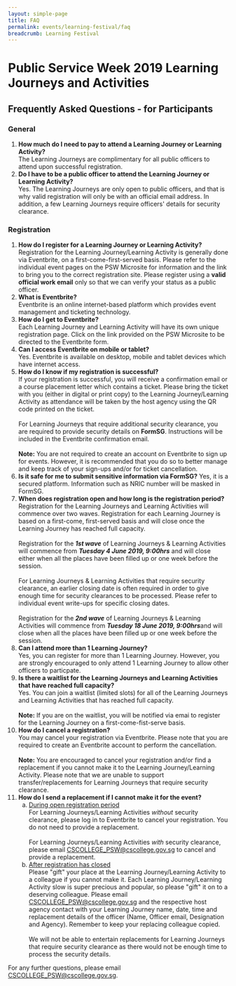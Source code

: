 ```yaml
---
layout: simple-page
title: FAQ
permalink: events/learning-festival/faq
breadcrumb: Learning Festival
---
```

# Public Service Week 2019 Learning Journeys and Activities
## Frequently Asked Questions - for Participants

### General
<ol type="1">
<li> 
	<b>How much do I need to pay to attend a Learning Journey or Learning Activity?</b><br>
	The Learning Journeys are complimentary for all public officers to attend upon successful registration.
</li>

<li>
	<b>Do I have to be a public officer to attend the Learning Journey or Learning Activity?</b><br>
	Yes. The Learning Journeys are only open to public officers, and that is why valid registration will only be with an official email address. In addition, a few Learning Journeys require officers' details for security clearance.
</li>
</ol>


### Registration
<ol type="1">

<li>
	<b>How do I register for a Learning Journey or Learning Activity?</b><br>
	Registration for the Learning Journey/Learning Activity is generally done via Eventbrite, on a first-come-first-served basis. Please refer to the individual event pages on the PSW Microsite for information and the link to bring you to the correct registration site. Please register using a <b>valid official work email</b> only so that we can verify your status as a public officer. 
</li>

<li> 
	<b>What is Eventbrite?</b><br>
	Eventbrite is an online internet-based platform which provides event management and ticketing technology.
</li>

<li>
	<b>How do I get to Eventbrite?</b><br>
	Each Learning Journey and Learning Activity will have its own unique registration page. Click on the link provided on the PSW Microsite to be directed to the Eventbrite form.
</li>

<li>
	<b>Can I access Eventbrite on mobile or tablet?</b><br>
	Yes. Eventbrite is available on desktop, mobile and tablet devices which have internet access.
</li>

<li>
	<b>How do I know if my registration is successful?</b><br>
	If your registration is successful, you will receive a confirmation email or a course placement letter which contains a ticket. Please bring the ticket with you (either in digital or print copy) to the Learning Journey/Learning Activity as attendance will be taken by the host agency using the QR code printed on the ticket.
	<br><br>
	For Learning Journeys that require additional security clearance, you are required to provide security details on <b>FormSG</b>. Instructions will be included in the Eventbrite confirmation email.
	<br><br>
	<b>Note:</b> You are not required to create an account on Eventbrite to sign up for events. However, it is recommended that you do so to better manage and keep track of your sign-ups and/or for ticket cancellation.
</li>

<li>
	<b>Is it safe for me to submit sensitive information via FormSG?</b>
	Yes, it is a secured platform. Information such as NRIC number will be masked in FormSG.
</li>

<li>
	<b>When does registration open and how long is the registration period?</b>
	Registration for the Learning Journeys and Learning Activities will commence over two waves. Registration for each Learning Journey is based on a first-come, first-served basis and will close once the Learning Journey has reached full capacity.  
	<br><br>
	Registration for the <b><i>1st wave</i></b> of Learning Journeys & Learning Activities will commence from <b><i>Tuesday 4 June 2019, 9:00hrs</i></b> and will close either when all the places have been filled up or one week before the session.
	<br><br>
	For Learning Journeys & Learning Activities that require security clearance, an earlier closing date is often required in order to give enough time for security clearances to be processed. Please refer to individual event write-ups for specific closing dates.  
	<br><br>
	Registration for the <b><i>2nd wave</i></b> of Learning Journeys & Learning Activities will commence from <b><i>Tuesday 18 June 2019, 9:00hrs</i></b>and will close when all the places have been filled up or one week before the session. 
</li>

<li>
	<b>Can I attend more than 1 Learning Journey?</b><br>
	Yes, you can register for more than 1 Learning Journey. However, you are strongly encouraged to only attend 1 Learning Journey to allow other officers to particpate.
</li>

<li>
	<b>Is there a waitlist for the Learning Journeys and Learning Activities that have reached full capacity?</b><br>
	Yes. You can join a waitlist (limited slots) for all of the Learning Journeys and Learning Activities that has reached full capacity. <br>
	<br>
	<b>Note:</b> If you are on the waitlist, you will be notified via emai to register for the Learning Journey on a first-come-fist-serve basis. 
</li>

<li>
	<b>How do I cancel a registration?</b><br>
	You may cancel your registration via Eventbrite. Please note that you are required to create an Eventbrite account to perform the cancellation. 
	<br><br>
	<b>Note:</b> You are encouraged to cancel your registration and/or find a replacement if you cannot make it to the Learning Journey/Learning Activity. Please note that we are unable to support transfer/replacements for Learning Journeys that require security clearance.
</li>

<li>
	<b>How do I send a replacement if I cannot make it for the event?</b><br>
	<ol type="a">
		<li>
			<u>During open registration period</u> <br>
			For Learning Journeys/Learning Activities <i>without</i> security clearance, please log in to Eventbrite to cancel your registration. You do not need to provide a replacement.
			<br>
			<br>
			For Learning Journeys/Learning Activities <i>with</i> security clearance, please email <a href="mailto:CSCOLLEGE_PSW@cscollege.gov.sg">CSCOLLEGE_PSW@cscollege.gov.sg</a> to cancel and provide a replacement.
		</li>
		<li>
			<u>After registration has closed</u><br>
			Please "gift" your place at the Learning Journey/Learning Activity to a colleague if you cannot make it. Each Learning Journey/Learning Activity slow is super precious and popular, so please "gift" it on to a deserving colleague. Please email <a href="mailto:CSCOLLEGE_PSW@cscollege.gov.sg">CSCOLLEGE_PSW@cscollege.gov.sg</a> and the respective host agency contact with your Learning Journey name, date, time and replacement details of the officer (Name, Officer email, Designation and Agency). Remember to keep your replacing colleague copied.
			<br>
			<br>
			We will not be able to entertain replacements for Learning Journeys that require security clearance as there would not be enough time to process the security details. 
		</li>
	</ol>
</li>
</ol>

For any further questions, please email <a href="mailto:CSCOLLEGE_PSW@cscollege.gov.sg">CSCOLLEGE_PSW@cscollege.gov.sg</a>.
